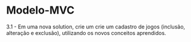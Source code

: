 # Modelo-MVC
3.1  - Em uma nova solution, crie um crie um cadastro de jogos (inclusão, alteração e exclusão), utilizando os novos 
conceitos aprendidos.  
